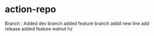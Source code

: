 # action-repo
Branch :
  Added dev branch
  added feature branch
addd new line
add release
added feature
walnut
hz
